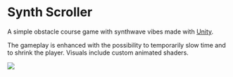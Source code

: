 # Synth Scroller

A simple obstacle course game with synthwave vibes made with [Unity](https://unity.com/).

The gameplay is enhanced with the possibility to temporarily slow time and to shrink the player. Visuals include custom animated shaders.

![](https://github.com/jorisparet/synth-scroller/blob/main/Repo%20Data/illustration.PNG)
